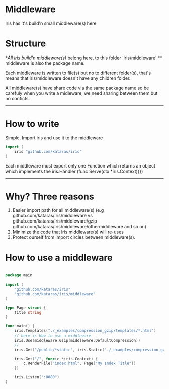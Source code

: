 # Middleware
Iris has it's build'n small middleware(s) here

# Structure
**All Iris build'n middleware(s)* belong here, to this folder 'iris/middleware' **
middleware is also the package name.




Each middleware is written to file(s) but no to different folder(s),
that's means that iris/middleware doesn't have any children folder.



All middleware(s) have share code via the same package name so be carefuly when you write a midleware, we need sharing between them but no conficts.


----------------------------

# How to write
Simple, Import iris and use it to the middleware

```go
import (
	iris "github.com/kataras/iris"
)
```

Each middleware must export only one Function which returns an object which implements the iris.Handler (func Serve(ctx *iris.Context){})


----------------------------

# Why? Three reasons

1. Easier import path for all middleware(s) (e.g github.com/kataras/iris/middleware vs github.com/kataras/iris/middleware/gzip github.com/kataras/iris/middleware/othermiddleware and so on)
2. Minimize the code that Iris middleware(s) will re-uses
3. Protect ourself from import circles between middleware(s).

# How to use a middleware

```go

package main

import (
	"github.com/kataras/iris"
	"github.com/kataras/iris/middleware"
)

type Page struct {
	Title string
}

func main() {
	iris.Templates("./_examples/compression_gzip/templates/*.html")
	// here is How to use a middleware
	iris.Use(middleware.Gzip(middleware.DefaultCompression))
	//
	iris.Get("/public/*static", iris.Static("./_examples/compression_gzip/static/", "/public/"))

	iris.Get("/", func(c *iris.Context) {
		c.RenderFile("index.html", Page{"My Index Title"})
	})

	iris.Listen(":8080")
}

```